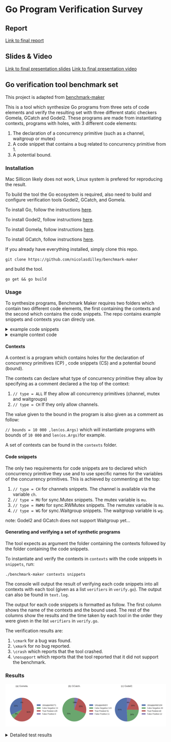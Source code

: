 # Go Program Verification Survey

## Report

[Link to final report](https://drive.google.com/file/d/1s9EwFdTi4Ei-Wyz3sFiAfQKNJMud1fR7/view?usp=sharing)

## Slides & Video

[Link to final presentation slides](https://docs.google.com/presentation/d/1sk0kwad6LC25e0SmVphqnju-OzF8olPDrRY_9kQW-4Q/edit?usp=sharing)
[Link to final presentation video](https://drive.google.com/file/d/1Xecj6IaEv-FjXSxOVF7ufmGWuac3ZwS4/view?usp=sharing)

## Go verification tool benchmark set

This project is adapted from [benchmark-maker](https://github.com/nicolasdilley/benchmark-maker)

This is a tool which synthesize Go programs from three sets of code
elements and verify the resulting set with three different static checkers
Gomela, GCatch and Godel2. These programs are made from instantiating
contexts, programs with holes, with 3 different code elements:

1.  The declaration of a concurrency primitive (such as a channel, waitgroup or mutex)
2.  A code snippet that contains a bug related to concurrency primitive from 1.
3.  A potential bound.

### Installation

Mac Sillicon likely does not work, Linux system is prefered for reproducing the result.

To build the tool the Go ecosystem is required, also need to build and configure verification tools Godel2, GCatch, and Gomela.

To install Go, follow the instructions [here](https://go.dev/doc/install).

To install Godel2, follow instructions [here](https://github.com/jujuyuki/godel2).

To install Gomela, follow instructions [here](https://github.com/nicolasdilley/Gomela).

To install GCatch, follow instructions [here](https://github.com/system-pclub/GCatch/tree/master/GCatch).

If you already have everything installed, simply clone this repo.

`git clone https://github.com/nicolasdilley/benchmark-maker`

and build the tool.

`go get && go build`

### Usage

To synthesize programs, Benchmark Maker requires two folders which contain two
different code elements, the first containing the contexts and the second
which contains the code snippets. The repo contains example snippets and contexts you can direcly use.

<details>
<summary>example code snippets</summary>

![](./snippet.png)

</details>
<details>
<summary>example context code</summary>

![](./context.png)
![](./context1.png)
![](./context2.png)
![](./context3.png)

</details>

#### Contexts

A context is a program which contains holes for the declaration of concurrency
primitives (CP) , code snippets (CS) and a potential bound (bound).

The contexts can declare what type of concurrency primitive they allow by
specifying as a comment declared a the top of the context:

1. `// type = ALL` If they allow all concurrency primitives (channel, mutex and waitgroups)
2. `// type = CH` If they only allow channels.

The value given to the bound in the program is also given as a comment as
follow:

`// bounds = 10 000 ,len(os.Args)` which will instantiate
programs with bounds of `10 000` and `len(os.Args)`for example.

A set of contexts can be found in the `contexts` folder.

#### Code snippets

The only two requirements for code snippets are to declared which concurrency
primitive they use and to use specific names for the variables of the
concurrency primitives. This is achieved by commenting at the top:

1. `// type = CH` for channels snippets. The channel is available via the variable `ch`.
2. `// type = MU` for sync.Mutex snippets. The mutex variable is `mu`.
3. `// type = RWMU` for sync.RWMutex snippets. The rwmutex variable is `mu`.
4. `// type = WG` for sync.Waitgroup snippets. The waitgroup variable is `wg`.

note: Godel2 and GCatch does not support Waitgroup yet...

#### Generating and verifying a set of synthetic programs

The tool expects as argument the folder containing the contexts followed by
the folder containing the code snippets.

To instantiate and verify the contexts in `contexts` with
the code snippets in `snippets`, run:

`./benchmark-maker contexts snippets`

The console will output the result of verifying each code snippets into all
contexts with each tool (given as a list `verifiers` in `verify.go`).
The output can also be found in `text.log`.

The output for each code snippets is formatted as follow. The first column
shows the name of the contexts and the bound used. The rest of the columns
show the results and the time taken by each tool in the order they were given
in the list `verifiers` in `verify.go`.

The verification results are:

1. `\cmark` for a bug was found.
2. `\xmark` for no bug reported.
3. `\crash` which reports that the tool crashed.
4. `\nosupport` which reports that the tool reported that it did not support the benchmark.

### Results

![](./pie.png)

<details>
<summary>Detailed test results</summary>

<details>
<summary>No-op (no bug) programs</summary>

![](./no.png)

- dagger symbol mean not support, circle means true negative

</details>

<details>
<summary>Results for blocking channel bugs</summary>

![](./ch1.png)
![](./ch2.png)

- dagger symbol means not support, check means true positive, cross means false negative

</details>

<details>
<summary>Results for channel safety errors</summary>

![](./ch_safe.png)

- dagger symbol mean not support, check true positive, cross false negative

</details>

<details>
<summary>Results for mutexes errors</summary>

![](./mutex.png)
![](./mutex1.png)

- dagger symbol means not support, check means true positive, cross means false negative

</details>

<details>
<summary>Results for RWMutex safety errors</summary>

![](./rw.png)

- dagger symbol means not support, check means true positive, cross means false negative

</details>

<details>
<summary>Results for Waitgroup errors</summary>

![](./wg.png)

- dagger symbol means not support, check means true positive, cross means false negative, dash means not tested since not supported

</details>

</details>
